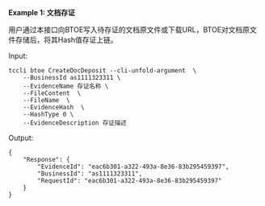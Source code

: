 **Example 1: 文档存证**

用户通过本接口向BTOE写入待存证的文档原文件或下载URL，BTOE对文档原文件存储后，将其Hash值存证上链。

Input: 

```
tccli btoe CreateDocDeposit --cli-unfold-argument  \
    --BusinessId as1111323311 \
    --EvidenceName 存证名称 \
    --FileContent  \
    --FileName  \
    --EvidenceHash  \
    --HashType 0 \
    --EvidenceDescription 存证描述
```

Output: 
```
{
    "Response": {
        "EvidenceId": "eac6b301-a322-493a-8e36-83b295459397",
        "BusinessId": "as1111323311",
        "RequestId": "eac6b301-a322-493a-8e36-83b295459397"
    }
}
```

